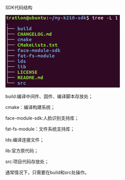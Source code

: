 SDK代码结构

![](/images/sdk-tree.png)

build:编译中间件、固件、编译脚本存放处；

cmake：编译构建系统；

face-module-sdk:人脸识别支持库；

fat-fs-module：文件系统支持库；

lds:编译连接文件；

lib:官方原代码；

src:项目代码存放处；

通常情况下，只需要在build和src处操作。

